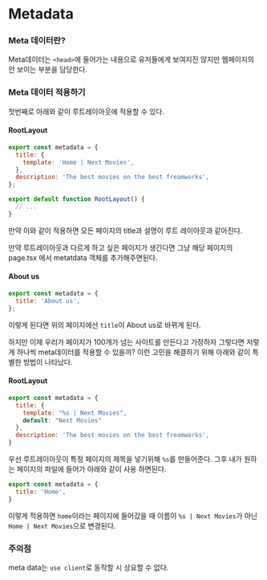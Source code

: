 # Metadata

### Meta 데이터란?

Meta데이터는 `<head>`에 들어가는 내용으로 유저들에게 보여지진 않지만 웹페이지의 안 보이는 부분을 담당한다.

### Meta 데이터 적용하기

찻번째로 아래와 같이 루트레이아웃에 적용할 수 있다.

#### RootLayout

```jsx
export const metadata = {
  title: {
    template: 'Home | Next Movies',
  },
  description: 'The best movies on the best freamworks',
};

export default function RootLayout() {
  // ...
}
```

만약 이와 같이 적용하면 모든 페이지의 title과 설명이 루트 레이아웃과 같아진다.

만약 루트레이아웃과 다르게 하고 싶은 페이지가 생긴다면 그냥 해당 페이지의 page.tsx 에서 metatdata 객체를 추가해주면된다. 

#### About us
```jsx
export const metadata = {
  title: 'About us',
};
```

이렇게 된다면 위의 페이지에선 `title`이 About us로 바뀌게 된다.

하지만 이제 우리가 페이지가 100개가 넘는 사이트를 만든다고 가정하자 그렇다면 저렇게 하나씩 meta데이터를 적용할 수 있을까? 이런 고민을 해결하기 위해 아래와 같이 특별한 방법이 나타났다. 

#### RootLayout

```jsx
export const metadata = { 
  title: {
    template: "%s | Next Movies",
    default: "Next Movies"
  },
  description: 'The best movies on the best freamworks',
}
```
우선 루트레이아웃이 특정 페이지의 제목을 넣기위해 `%s`를 만들어준다. 그후 내가 원하는 페이지의 파일에 들어가 아래와 같이 사용 하면된다. 

```jsx
export const metadata = {
  title: 'Home',
}
```

이렇게 적용하면 `home`이라는 페이지에 들어갔을 때 이름이 `%s | Next Movies`가 아닌 `Home | Next Movies`으로 변경된다.

### 주의점
meta data는 `use client`로 동작할 시 상요할 수 없다.